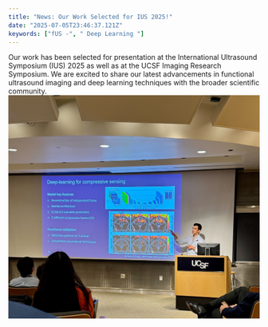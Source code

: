 ```yaml
---
title: "News: Our Work Selected for IUS 2025!"
date: "2025-07-05T23:46:37.121Z"  
keywords: ["fUS -", " Deep Learning "]
---
```

Our work has been selected for presentation at the International Ultrasound Symposium (IUS) 2025 as well as at the UCSF Imaging Research Symposium. We are excited to share our latest advancements in functional ultrasound imaging and deep learning techniques with the broader scientific community.
![RNN learning paradigm](UCSF_Symposium.jpg)

